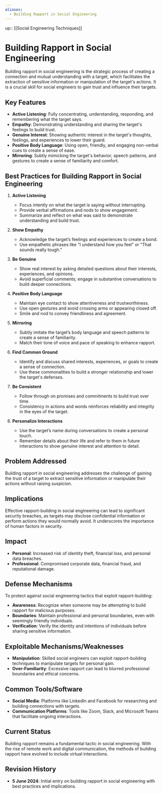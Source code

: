 ```yaml
---
aliases:
  - Building Rapport in Social Engineering
---
```

up:: [[Social Engineering Techniques]]
# Building Rapport in Social Engineering

Building rapport in social engineering is the strategic process of creating a connection and mutual understanding with a target, which facilitates the extraction of sensitive information or manipulation of the target's actions. It is a crucial skill for social engineers to gain trust and influence their targets.

## Key Features

- **Active Listening**: Fully concentrating, understanding, responding, and remembering what the target says.
- **Empathy**: Demonstrating understanding and sharing the target's feelings to build trust.
- **Genuine Interest**: Showing authentic interest in the target's thoughts, feelings, and experiences to lower their guard.
- **Positive Body Language**: Using open, friendly, and engaging non-verbal cues to create a sense of ease.
- **Mirroring**: Subtly mimicking the target's behavior, speech patterns, and gestures to create a sense of familiarity and comfort.

## Best Practices for Building Rapport in Social Engineering

1. **Active Listening**
    
    - Focus intently on what the target is saying without interrupting.
    - Provide verbal affirmations and nods to show engagement.
    - Summarize and reflect on what was said to demonstrate understanding and build trust.
2. **Show Empathy**
    
    - Acknowledge the target’s feelings and experiences to create a bond.
    - Use empathetic phrases like "I understand how you feel" or "That sounds really tough."
3. **Be Genuine**
    
    - Show real interest by asking detailed questions about their interests, experiences, and opinions.
    - Avoid superficial comments; engage in substantive conversations to build deeper connections.
4. **Positive Body Language**
    
    - Maintain eye contact to show attentiveness and trustworthiness.
    - Use open gestures and avoid crossing arms or appearing closed off.
    - Smile and nod to convey friendliness and agreement.
5. **Mirroring**
    
    - Subtly imitate the target’s body language and speech patterns to create a sense of familiarity.
    - Match their tone of voice and pace of speaking to enhance rapport.
6. **Find Common Ground**
    
    - Identify and discuss shared interests, experiences, or goals to create a sense of connection.
    - Use these commonalities to build a stronger relationship and lower the target's defenses.
7. **Be Consistent**
    
    - Follow through on promises and commitments to build trust over time.
    - Consistency in actions and words reinforces reliability and integrity in the eyes of the target.
8. **Personalize Interactions**
    
    - Use the target’s name during conversations to create a personal touch.
    - Remember details about their life and refer to them in future interactions to show genuine interest and attention to detail.


## Problem Addressed

Building rapport in social engineering addresses the challenge of gaining the trust of a target to extract sensitive information or manipulate their actions without raising suspicion.

## Implications

Effective rapport-building in social engineering can lead to significant security breaches, as targets may disclose confidential information or perform actions they would normally avoid. It underscores the importance of human factors in security.

## Impact

- **Personal**: Increased risk of identity theft, financial loss, and personal data breaches.
- **Professional**: Compromised corporate data, financial fraud, and reputational damage.

## Defense Mechanisms

To protect against social engineering tactics that exploit rapport-building:

- **Awareness**: Recognize when someone may be attempting to build rapport for malicious purposes.
- **Boundaries**: Maintain professional and personal boundaries, even with seemingly friendly individuals.
- **Verification**: Verify the identity and intentions of individuals before sharing sensitive information.

## Exploitable Mechanisms/Weaknesses

- **Manipulation**: Skilled social engineers can exploit rapport-building techniques to manipulate targets for personal gain.
- **Over-Familiarity**: Excessive rapport can lead to blurred professional boundaries and ethical concerns.

## Common Tools/Software

- **Social Media**: Platforms like LinkedIn and Facebook for researching and building connections with targets.
- **Communication Platforms**: Tools like Zoom, Slack, and Microsoft Teams that facilitate ongoing interactions.

## Current Status

Building rapport remains a fundamental tactic in social engineering. With the rise of remote work and digital communication, the methods of building rapport have evolved to include virtual interactions.

## Revision History

- **5 June 2024**: Initial entry on building rapport in social engineering with best practices and implications.